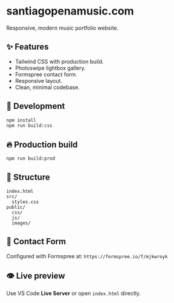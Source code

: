 # santiagopenamusic.com

Responsive, modern music portfolio website.

## ✨ Features

- Tailwind CSS with production build.
- Photoswipe lightbox gallery.
- Formspree contact form.
- Responsive layout.
- Clean, minimal codebase.

## 🚀 Development

```bash
npm install
npm run build:css
```

## 🔥 Production build

```bash
npm run build:prod
```

## 📄 Structure

```
index.html
src/
  styles.css
public/
  css/
  js/
  images/
```

## 💌 Contact Form

Configured with Formspree at: `https://formspree.io/f/mjkwroyk`

## 👁 Live preview

Use VS Code **Live Server** or open `index.html` directly.